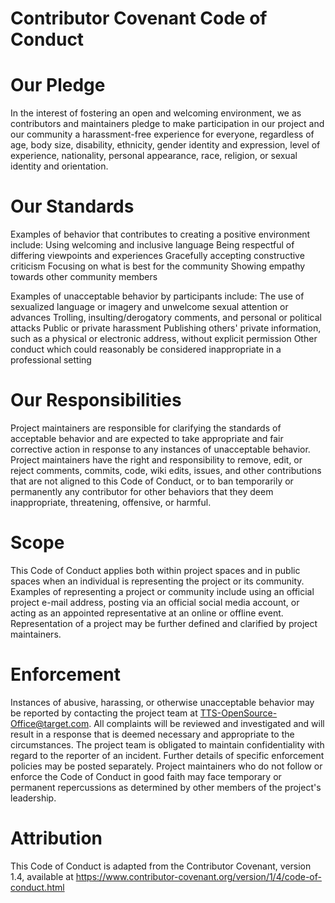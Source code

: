 # Contributor Covenant Code of Conduct 

# Our Pledge 
In the interest of fostering an open and welcoming environment, we as contributors and maintainers pledge to make participation in our project and our community a harassment-free experience for everyone, regardless of age, body size, disability, ethnicity, gender identity and expression, level of experience, nationality, personal appearance, race, religion, or sexual identity and orientation. 

# Our Standards 
Examples of behavior that contributes to creating a positive environment include: 
Using welcoming and inclusive language 
Being respectful of differing viewpoints and experiences 
Gracefully accepting constructive criticism 
Focusing on what is best for the community 
Showing empathy towards other community members 

Examples of unacceptable behavior by participants include: 
The use of sexualized language or imagery and unwelcome sexual attention or advances 
Trolling, insulting/derogatory comments, and personal or political attacks 
Public or private harassment 
Publishing others' private information, such as a physical or electronic address, without explicit permission 
Other conduct which could reasonably be considered inappropriate in a professional setting 

# Our Responsibilities 
Project maintainers are responsible for clarifying the standards of acceptable behavior and are expected to take appropriate and fair corrective action in response to any instances of unacceptable behavior. 
Project maintainers have the right and responsibility to remove, edit, or reject comments, commits, code, wiki edits, issues, and other contributions that are not aligned to this Code of Conduct, or to ban temporarily or permanently any contributor for other behaviors that they deem inappropriate, threatening, offensive, or harmful. 

# Scope 
This Code of Conduct applies both within project spaces and in public spaces when an individual is representing the project or its community. Examples of representing a project or community include using an official project e-mail address, posting via an official social media account, or acting as an appointed representative at an online or offline event. Representation of a project may be further defined and clarified by project maintainers. 

# Enforcement 
Instances of abusive, harassing, or otherwise unacceptable behavior may be reported by contacting the project team at TTS-OpenSource-Office@target.com. All complaints will be reviewed and investigated and will result in a response that is deemed necessary and appropriate to the circumstances. The project team is obligated to maintain confidentiality with regard to the reporter of an incident. Further details of specific enforcement policies may be posted separately. 
Project maintainers who do not follow or enforce the Code of Conduct in good faith may face temporary or permanent repercussions as determined by other members of the project's leadership. 

# Attribution 
This Code of Conduct is adapted from the Contributor Covenant, version 1.4, available at https://www.contributor-covenant.org/version/1/4/code-of-conduct.html 
